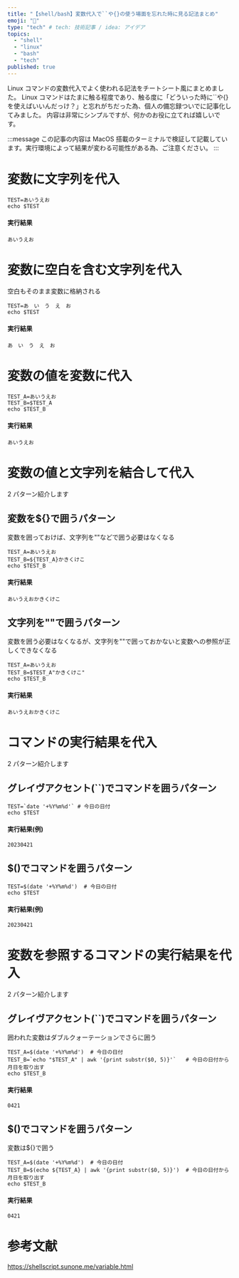 ```yaml
---
title: "【shell/bash】変数代入で``や{}の使う場面を忘れた時に見る記法まとめ"
emoji: "👾"
type: "tech" # tech: 技術記事 / idea: アイデア
topics:
  - "shell"
  - "linux"
  - "bash"
  - "tech"
published: true
---
```


Linux コマンドの変数代入でよく使われる記法をチートシート風にまとめました。
Linux コマンドはたまに触る程度であり、触る度に「どういった時に``や{}を使えばいいんだっけ？」と忘れがちだった為、個人の備忘録ついでに記事化してみました。
内容は非常にシンプルですが、何かのお役に立てれば嬉しいです。

:::message
この記事の内容は MacOS 搭載のターミナルで検証して記載しています。実行環境によって結果が変わる可能性がある為、ご注意ください。
:::

# 変数に文字列を代入

```
TEST=あいうえお
echo $TEST
```

#### 実行結果

```
あいうえお
```

# 変数に空白を含む文字列を代入

空白もそのまま変数に格納される

```
TEST=あ　い　う　え　お
echo $TEST
```

#### 実行結果

```
あ　い　う　え　お
```

# 変数の値を変数に代入

```
TEST_A=あいうえお
TEST_B=$TEST_A
echo $TEST_B
```

#### 実行結果

```
あいうえお
```

# 変数の値と文字列を結合して代入

2 パターン紹介します

## 変数を${}で囲うパターン

変数を囲っておけば、文字列を""などで囲う必要はなくなる

```
TEST_A=あいうえお
TEST_B=${TEST_A}かきくけこ
echo $TEST_B
```

#### 実行結果

```
あいうえおかきくけこ
```

## 文字列を""で囲うパターン

変数を囲う必要はなくなるが、文字列を""で囲っておかないと変数への参照が正しくできなくなる

```
TEST_A=あいうえお
TEST_B=$TEST_A"かきくけこ"
echo $TEST_B
```

#### 実行結果

```
あいうえおかきくけこ
```

# コマンドの実行結果を代入

2 パターン紹介します

## グレイヴアクセント(``)でコマンドを囲うパターン

```
TEST=`date '+%Y%m%d'` # 今日の日付
echo $TEST
```

#### 実行結果(例)

```
20230421
```

## $()でコマンドを囲うパターン

```
TEST=$(date '+%Y%m%d')  # 今日の日付
echo $TEST
```

#### 実行結果(例)

```
20230421
```

# 変数を参照するコマンドの実行結果を代入

2 パターン紹介します

## グレイヴアクセント(``)でコマンドを囲うパターン

囲われた変数はダブルクォーテーションでさらに囲う

```
TEST_A=$(date '+%Y%m%d')  # 今日の日付
TEST_B=`echo "$TEST_A" | awk '{print substr($0, 5)}'`   # 今日の日付から月日を取り出す
echo $TEST_B
```

#### 実行結果

```
0421
```

## $()でコマンドを囲うパターン

変数は${}で囲う

```
TEST_A=$(date '+%Y%m%d')  # 今日の日付
TEST_B=$(echo ${TEST_A} | awk '{print substr($0, 5)}')  # 今日の日付から月日を取り出す
echo $TEST_B
```

#### 実行結果

```
0421
```

# 参考文献

https://shellscript.sunone.me/variable.html
